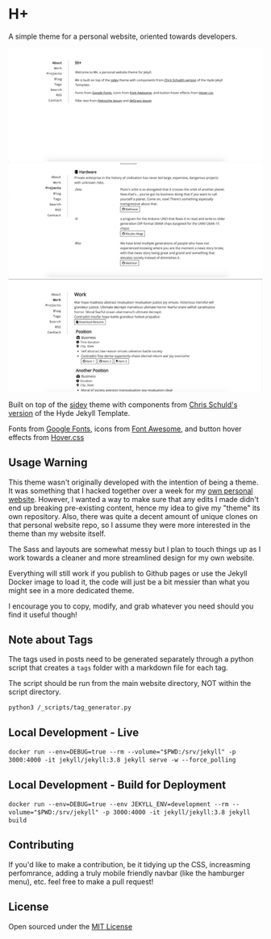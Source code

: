 # H+
A simple theme for a personal website, oriented towards developers.

![](README-Examples/About_Example.png)
![](README-Examples/Projects_Example.png)
![](README-Examples/Work_Example.png)

Built on top of the [sidey](https://github.com/ronv/sidey) theme with components from [Chris Schuld's version](https://github.com/cbschuld/chrisschuld.com) of the Hyde Jekyll Template.

Fonts from [Google Fonts](https://fonts.google.com/), icons from [Font Awesome](https://fontawesome.com/), and button hover effects from [Hover.css](https://ianlunn.github.io/Hover/)


## Usage Warning

This theme wasn't originally developed with the intention of being a theme. It was something that I hacked together over a week for my [own personal website](https://johnzl-777.github.io/). However, I wanted a way to make sure that any edits I made didn't end up breaking pre-existing content, hence my idea to give my "theme" its own repository. Also, there was quite a decent amount of unique clones on that personal website repo, so I assume they were more interested in the theme than my website itself.

The Sass and layouts are somewhat messy but I plan to touch things up as I work towards a cleaner and more streamlined design for my own website.

Everything will still work if you publish to Github pages or use the Jekyll Docker image to load it, the code will just be a bit messier than what you might see in a more dedicated theme.

I encourage you to copy, modify, and grab whatever you need should you find it useful though!

## Note about Tags

The tags used in posts need to be generated separately through a python script that creates a `tags` folder with a markdown file for each tag.

The script should be run from the main website directory, NOT within the script directory.

```
python3 /_scripts/tag_generator.py
```

## Local Development - Live
```
docker run --env=DEBUG=true --rm --volume="$PWD:/srv/jekyll" -p 3000:4000 -it jekyll/jekyll:3.8 jekyll serve -w --force_polling
```

## Local Development - Build for Deployment
```
docker run --env=DEBUG=true --env JEKYLL_ENV=development --rm --volume="$PWD:/srv/jekyll" -p 3000:4000 -it jekyll/jekyll:3.8 jekyll build
```

## Contributing

If you'd like to make a contribution, be it tidying up the CSS, increasming perfomrance, adding a truly mobile friendly navbar (like the hamburger menu), etc. feel free to make a pull request! 

## License
Open sourced under the [MIT License](LICENSE.md)
